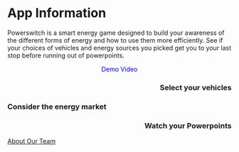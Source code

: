 # App Information
<p>
  Powerswitch is a smart energy game designed to build your awareness of the different forms of energy and how to use them more efficiently. See if your choices of vehicles and energy sources you picked get you to your last stop before running out of powerpoints. 
</p>

<p align="center">
  <span style="color:blue"> Demo Video </span> 
</p>

<div>
  <span>
    <h3 align="right">
      Select your vehicles
    </h3>
</div>

<div>
  <span>
    <h3 align="left">
      Consider the energy market
    </h3>
</div>

<div>
  <span>
    <h3 align="right">
      Watch your Powerpoints
    </h3>
</div>

<a href="https://sccapstone.github.io/PowerSwitchCoders/about" title="About Page"> About Our Team </a>
